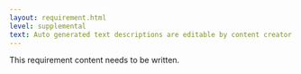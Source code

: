 ```yaml
---
layout: requirement.html
level: supplemental
text: Auto generated text descriptions are editable by content creator.
---
```


<p class="ednote">This requirement content needs to be written.</p>